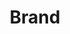 ---
layout: pattern.njk
key: brand-legacy_fr
title: Brand
parent: basics-legacy_fr
image: legacy/overview/brand.webp
keywords: 
order: 10
availablelanguages: 
    - de
    - en
---
